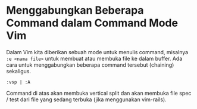 # Menggabungkan Beberapa Command dalam Command Mode Vim

Dalam Vim kita diberikan sebuah mode untuk menulis command, misalnya `:e <nama file>` untuk membuat atau membuka file ke dalam buffer. Ada cara untuk menggabungkan beberapa command tersebut (chaining) sekaligus.

`:vsp | :A`

Command di atas akan membuka vertical split dan akan membuka file spec / test dari file yang sedang terbuka (jika menggunakan vim-rails).
